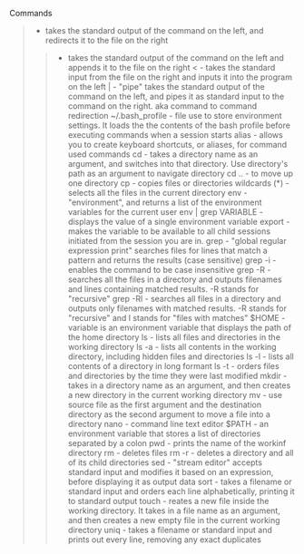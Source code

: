 Commands
  > - takes the standard output of the command on the left, and redirects it
    to the file on the right
  >> - takes the standard output of the command on the left and appends it to
    the file on the right
  <  - takes the standard input from the file on the right and inputs it into
    the program on the left
  |  - "pipe" takes the standard output of the command on the left, and pipes
    it as standard input to the command on the right. aka command to command
    redirection
  ~/.bash_profile - file use to store environment settings. It loads the
    the contents of the bash profile before executing commands when a
    session starts
  alias - allows you to create keyboard shortcuts, or aliases, for command used
    commands
  cd - takes a directory name as an argument, and switches into that directory.
    Use directory's path as an argument to navigate directory
  cd .. - to move up one directory
  cp - copies files or directories
  wildcards (*) - selects all the files in the current directory
  env - "environment", and returns a list of the environment variables for the
    current user
  env | grep VARIABLE - displays the value of a single environment variable
  export - makes the variable to be available to all child sessions initiated
    from the session you are in.
  grep - "global regular expression print" searches files for lines that match
    a pattern and returns the results (case sensitive)
  grep -i - enables the command to be case insensitive
  grep -R - searches all the files in a directory and outputs filenames and
    lines containing matched results. -R stands for "recursive"
  grep -Rl - searches all files in a directory and outputs only filenames with
    matched results. -R stands for "recursive" and l stands for
    "files with matches"
  $HOME - variable is an environment variable that displays the path of the home
    directory
  ls - lists all files and directories in the working directory
  ls -a - lists all contents in the working directory, including hidden files
    and directories
  ls -l - lists all contents of a directory in long formant
  ls -t - orders files and directories by the time they were last modified
  mkdir - takes in a directory name as an argument, and then creates a new
    directory in the current working directory
  mv - use source file as the first argument and the destination directory as
    the second argument to move a file into a directory
  nano - command line text editor
  $PATH - an environment variable that stores a list of directories separated
    by a colon
  pwd - prints the name of the workinf directory
  rm - deletes files
  rm -r - deletes a directory and all of its child directories
  sed - "stream editor" accepts standard input and modifies it based on an
    expression, before displaying it as output data
  sort - takes a filename or standard input and orders each line alphabetically,
    printing it to standard output
  touch - reates a new file inside the working directory. It takes in a file
    name as an argument, and then creates a new empty file in the current
    working directory
  uniq - takes a filename or standard input and prints out every line, removing
    any exact duplicates
